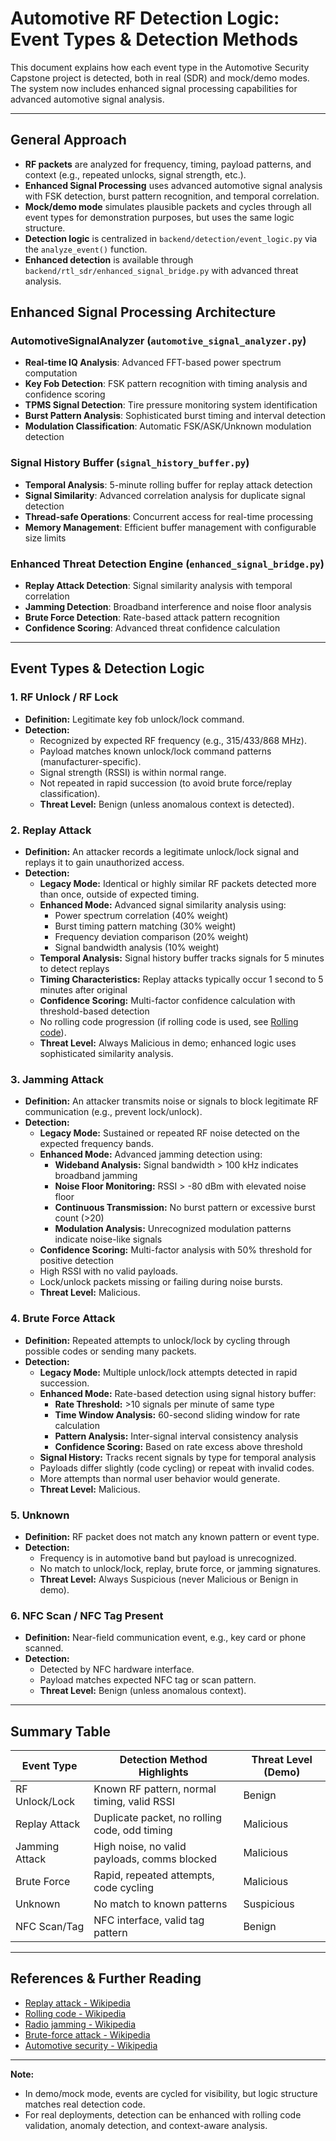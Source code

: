 # Automotive RF Detection Logic: Event Types & Detection Methods

This document explains how each event type in the Automotive Security Capstone project is detected, both in real (SDR) and mock/demo modes. The system now includes enhanced signal processing capabilities for advanced automotive signal analysis.

---

## **General Approach**
- **RF packets** are analyzed for frequency, timing, payload patterns, and context (e.g., repeated unlocks, signal strength, etc.).
- **Enhanced Signal Processing** uses advanced automotive signal analysis with FSK detection, burst pattern recognition, and temporal correlation.
- **Mock/demo mode** simulates plausible packets and cycles through all event types for demonstration purposes, but uses the same logic structure.
- **Detection logic** is centralized in `backend/detection/event_logic.py` via the `analyze_event()` function.
- **Enhanced detection** is available through `backend/rtl_sdr/enhanced_signal_bridge.py` with advanced threat analysis.

## **Enhanced Signal Processing Architecture**

### **AutomotiveSignalAnalyzer** (`automotive_signal_analyzer.py`)
- **Real-time IQ Analysis**: Advanced FFT-based power spectrum computation
- **Key Fob Detection**: FSK pattern recognition with timing analysis and confidence scoring
- **TPMS Signal Detection**: Tire pressure monitoring system identification
- **Burst Pattern Analysis**: Sophisticated burst timing and interval detection
- **Modulation Classification**: Automatic FSK/ASK/Unknown modulation detection

### **Signal History Buffer** (`signal_history_buffer.py`)
- **Temporal Analysis**: 5-minute rolling buffer for replay attack detection
- **Signal Similarity**: Advanced correlation analysis for duplicate signal detection
- **Thread-safe Operations**: Concurrent access for real-time processing
- **Memory Management**: Efficient buffer management with configurable size limits

### **Enhanced Threat Detection Engine** (`enhanced_signal_bridge.py`)
- **Replay Attack Detection**: Signal similarity analysis with temporal correlation
- **Jamming Detection**: Broadband interference and noise floor analysis
- **Brute Force Detection**: Rate-based attack pattern recognition
- **Confidence Scoring**: Advanced threat confidence calculation

---

## **Event Types & Detection Logic**

### 1. **RF Unlock / RF Lock**
- **Definition:** Legitimate key fob unlock/lock command.
- **Detection:**
  - Recognized by expected RF frequency (e.g., 315/433/868 MHz).
  - Payload matches known unlock/lock command patterns (manufacturer-specific).
  - Signal strength (RSSI) is within normal range.
  - Not repeated in rapid succession (to avoid brute force/replay classification).
  - **Threat Level:** Benign (unless anomalous context is detected).

### 2. **Replay Attack**
- **Definition:** An attacker records a legitimate unlock/lock signal and replays it to gain unauthorized access.
- **Detection:**
  - **Legacy Mode:** Identical or highly similar RF packets detected more than once, outside of expected timing.
  - **Enhanced Mode:** Advanced signal similarity analysis using:
    - Power spectrum correlation (40% weight)
    - Burst timing pattern matching (30% weight)
    - Frequency deviation comparison (20% weight)
    - Signal bandwidth analysis (10% weight)
  - **Temporal Analysis:** Signal history buffer tracks signals for 5 minutes to detect replays
  - **Timing Characteristics:** Replay attacks typically occur 1 second to 5 minutes after original
  - **Confidence Scoring:** Multi-factor confidence calculation with threshold-based detection
  - No rolling code progression (if rolling code is used, see [Rolling code](https://en.wikipedia.org/wiki/Rolling_code)).
  - **Threat Level:** Always Malicious in demo; enhanced logic uses sophisticated similarity analysis.

### 3. **Jamming Attack**
- **Definition:** An attacker transmits noise or signals to block legitimate RF communication (e.g., prevent lock/unlock).
- **Detection:**
  - **Legacy Mode:** Sustained or repeated RF noise detected on the expected frequency bands.
  - **Enhanced Mode:** Advanced jamming detection using:
    - **Wideband Analysis:** Signal bandwidth > 100 kHz indicates broadband jamming
    - **Noise Floor Monitoring:** RSSI > -80 dBm with elevated noise floor
    - **Continuous Transmission:** No burst pattern or excessive burst count (>20)
    - **Modulation Analysis:** Unrecognized modulation patterns indicate noise-like signals
  - **Confidence Scoring:** Multi-factor analysis with 50% threshold for positive detection
  - High RSSI with no valid payloads.
  - Lock/unlock packets missing or failing during noise bursts.
  - **Threat Level:** Malicious.

### 4. **Brute Force Attack**
- **Definition:** Repeated attempts to unlock/lock by cycling through possible codes or sending many packets.
- **Detection:**
  - **Legacy Mode:** Multiple unlock/lock attempts detected in rapid succession.
  - **Enhanced Mode:** Rate-based detection using signal history buffer:
    - **Rate Threshold:** >10 signals per minute of same type
    - **Time Window Analysis:** 60-second sliding window for rate calculation
    - **Pattern Analysis:** Inter-signal interval consistency analysis
    - **Confidence Scoring:** Based on rate excess above threshold
  - **Signal History:** Tracks recent signals by type for temporal analysis
  - Payloads differ slightly (code cycling) or repeat with invalid codes.
  - More attempts than normal user behavior would generate.
  - **Threat Level:** Malicious.

### 5. **Unknown**
- **Definition:** RF packet does not match any known pattern or event type.
- **Detection:**
  - Frequency is in automotive band but payload is unrecognized.
  - No match to unlock/lock, replay, brute force, or jamming signatures.
  - **Threat Level:** Always Suspicious (never Malicious or Benign in demo).

### 6. **NFC Scan / NFC Tag Present**
- **Definition:** Near-field communication event, e.g., key card or phone scanned.
- **Detection:**
  - Detected by NFC hardware interface.
  - Payload matches expected NFC tag or scan pattern.
  - **Threat Level:** Benign (unless anomalous context).

---

## **Summary Table**
| Event Type         | Detection Method Highlights                              | Threat Level (Demo) |
|--------------------|---------------------------------------------------------|---------------------|
| RF Unlock/Lock     | Known RF pattern, normal timing, valid RSSI             | Benign              |
| Replay Attack      | Duplicate packet, no rolling code, odd timing           | Malicious           |
| Jamming Attack     | High noise, no valid payloads, comms blocked            | Malicious           |
| Brute Force        | Rapid, repeated attempts, code cycling                  | Malicious           |
| Unknown            | No match to known patterns                              | Suspicious          |
| NFC Scan/Tag       | NFC interface, valid tag pattern                        | Benign              |

---

## **References & Further Reading**
- [Replay attack - Wikipedia](https://en.wikipedia.org/wiki/Replay_attack)
- [Rolling code - Wikipedia](https://en.wikipedia.org/wiki/Rolling_code)
- [Radio jamming - Wikipedia](https://en.wikipedia.org/wiki/Radio_jamming)
- [Brute-force attack - Wikipedia](https://en.wikipedia.org/wiki/Brute-force_attack)
- [Automotive security - Wikipedia](https://en.wikipedia.org/wiki/Automotive_security)

---

**Note:**
- In demo/mock mode, events are cycled for visibility, but logic structure matches real detection code.
- For real deployments, detection can be enhanced with rolling code validation, anomaly detection, and context-aware analysis.